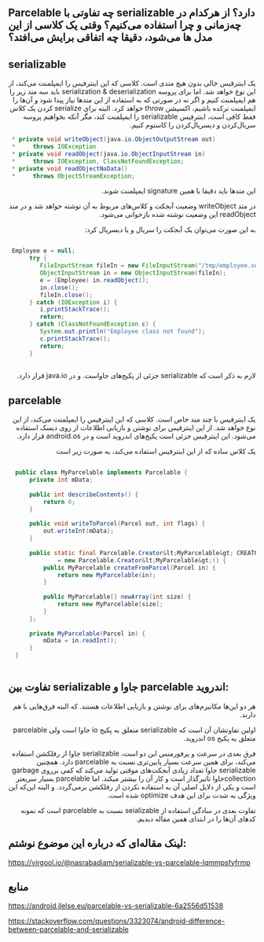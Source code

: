 Parcelable چه تفاوتی با serializable دارد؟ از هرکدام در چه‌زمانی و چرا استفاده می‌کنیم؟ وقتی یک کلاسی از این مدل ها می‌شود، دقیقا چه اتفاقی برایش می‌افتد؟
---




serializable
---
<p dir="rtl">
یک اینترفیس خالی بدون هیچ متدی است. کلاسی که این اینترفیس را ایمپلمنت می‌کند، از این نوع خواهد شد. اما برای پروسه serialization & deserialization باید سه متد زیر را هم ایمپلمنت کنیم و اگر نه در صورتی که به استفاده از این متد‌ها نیاز پیدا شود و آن‌ها را ایمپلمنت نرکده باشیم، اکسپشن throw خواهد کرد.
البته برای serialize کردن یک کلاس فقط کافی است، اینترفیس serializable را ایمپلمنت کند، مگر آنکه بخواهیم پروسه سریال‌کردن و دیسریال‌کردن را کاستوم کنیم.
</p>


```java
 * private void writeObject(java.io.ObjectOutputStream out)
 *     throws IOException
 * private void readObject(java.io.ObjectInputStream in)
 *     throws IOException, ClassNotFoundException;
 * private void readObjectNoData()
 *     throws ObjectStreamException;
```

<p dir="rtl">
این متدها باید دقیقا با همین signature  ایمپلمنت شوند.
</p>

<p dir="rtl">
در متد writeObject  وضعیت آبجکت و کلاس‌های مربوط به آن نوشته خواهد شد و در متد readObject  این وضعیت نوشته شده بازخوانی می‌شود.
</p>

<p dir="rtl">
به این صورت می‌توان یک آبجکت را سریال و یا دیسریال کرد: 
</p>

```java

 Employee e = null;
      try {
         FileInputStream fileIn = new FileInputStream("/tmp/employee.ser");
         ObjectInputStream in = new ObjectInputStream(fileIn);
         e = (Employee) in.readObject();
         in.close();
         fileIn.close();
      } catch (IOException i) {
         i.printStackTrace();
         return;
      } catch (ClassNotFoundException c) {
         System.out.println("Employee class not found");
         c.printStackTrace();
         return;
      }
      
```

<p dir="rtl">
لازم به ذکر است که serializable جزئی از پکیج‌های جاواست. و در java.io  قرار دارد.
</p>

parcelable
---

<p dir="rtl">
یک اینترفیس با چند متد خاص است. کلاسی که این اینترفیس را ایمپلمنت می‌کند، از این نوع خواهد شد. از این اینترفیس برای نوشتن و بازیابی اطلاعات از روی دیسک استفاده می‌شود.
این اینترفیس جزئی است پکیج‌های اندروید است و در android.os  قرار دارد. 
</p>

<p dir="rtl">
یک کلاس ساده که از این اینترفیس استفاده می‌کند، به صورت زیر است
</p>

```java

  public class MyParcelable implements Parcelable {
      private int mData;
 
      public int describeContents() {
          return 0;
      }
 
      public void writeToParcel(Parcel out, int flags) {
          out.writeInt(mData);
      }
 
      public static final Parcelable.Creator&lt;MyParcelable&gt; CREATOR
              = new Parcelable.Creator&lt;MyParcelable&gt;() {
          public MyParcelable createFromParcel(Parcel in) {
              return new MyParcelable(in);
          }
 
          public MyParcelable[] newArray(int size) {
              return new MyParcelable[size];
          }
      };
      
      private MyParcelable(Parcel in) {
          mData = in.readInt();
      }
  }
  
```



تفاوت بین serializable جاوا و parcelable اندروید:
---
<p dir="rtl">
هر دو این‌ها مکانیزم‌های برای نوشتن و بازیابی اطلاعات هستند. که البته فرق‌هایی با هم دارند.
</p>

<p dir="rtl">
اولین تفاوتشان آن است که serializable متعلق به پکیج io جاوا است ولی parcelable متعلق به پکیج os اندروید.
</p>

<p dir="rtl">
فرق بعدی در سرعت و پرفورمنس این دو است، serializable  جاوا از رفلکشن استفاده می‌کند، برای همین سرعت بسیار پایین‌تری نسبت به parcelable  دارد. همچنین serializable جاوا تعداد زیادی آبجکت‌های موقتی تولید می‌کند که کمی برروی garbage collectionجاوا تاثیرگذار است و کار آن را بیشتر میکند. اما parcelable  بسیار سریعتر است و یکی از دلایل اصلی آن به استفاده نکردن از رفلکشن برمی‌گردد. و البته این‌که این ویژگی به شدت برای این هدف optimize شده است.
</p>

<p dir="rtl">
تفاوت بعدی در سادگی استفاده از seializable نسبت به parcelable است که نمونه کدهای آن‌ها را در ابتدای همین مقاله دیدیم.
</p>




لینک مقاله‌ای که درباره این موضوع نوشتم:
---
https://virgool.io/@nasrabadiam/serializable-vs-parcelable-lqmmpsfyfrmp



منابع
---

https://android.jlelse.eu/parcelable-vs-serializable-6a2556d51538

https://stackoverflow.com/questions/3323074/android-difference-between-parcelable-and-serializable

